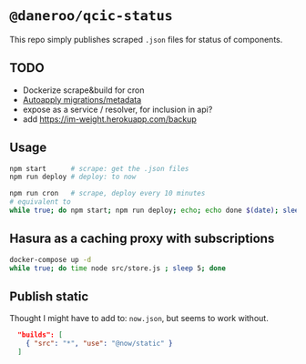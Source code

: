 # `@daneroo/qcic-status`

This repo simply publishes scraped `.json` files for status of components.

## TODO

- Dockerize scrape&build for cron
- [Autoapply migrations/metadata](https://docs.hasura.io/1.0/graphql/manual/migrations/auto-apply-migrations.html)
- expose as a service / resolver, for inclusion in api?
- add <https://im-weight.herokuapp.com/backup>

## Usage

```bash
npm start      # scrape: get the .json files
npm run deploy # deploy: to now

npm run cron   # scrape, deploy every 10 minutes
# equivalent to
while true; do npm start; npm run deploy; echo; echo done $(date); sleep 600; done
```

## Hasura as a caching proxy with subscriptions

```bash
docker-compose up -d
while true; do time node src/store.js ; sleep 5; done
```

## Publish static

Thought I might have to add to: `now.json`, but seems to work without.

```json
  "builds": [
    { "src": "*", "use": "@now/static" }
  ]
```